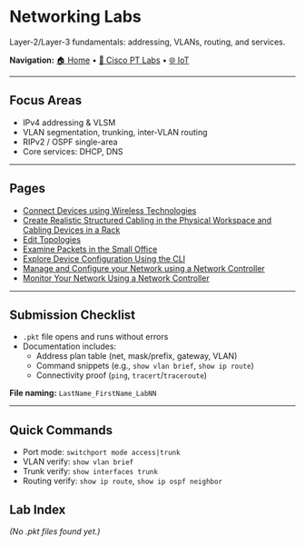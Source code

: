 # Networking Labs

Layer-2/Layer-3 fundamentals: addressing, VLANs, routing, and services.

**Navigation:** [🏠 Home](../index.md) • [🧪 Cisco PT Labs](../Cisco%20Packet%20Tracer/README.md) • [🌐 IoT](../IoT/README.md)

---

## Focus Areas
- IPv4 addressing & VLSM
- VLAN segmentation, trunking, inter-VLAN routing
- RIPv2 / OSPF single-area
- Core services: DHCP, DNS

---

## Pages

- [Connect Devices using Wireless Technologies](./Connect%20Devices%20using%20Wireless%20Technologies/)
- [Create Realistic Structured Cabling in the Physical Workspace and Cabling Devices in a Rack](./Create%20Realistic%20Structured%20Cabling%20in%20the%20Physical%20Workspace%20and%20Cabling%20Devices%20in%20a%20Rack/)
- [Edit Topologies](./Edit%20Topologies/)
- [Examine Packets in the Small Office](./Examine%20Packets%20in%20the%20Small%20Office/)
- [Explore Device Configuration Using the CLI](./Explore%20Device%20Configuration%20Using%20the%20CLI/)
- [Manage and Configure your Network using a Network Controller](./Manage%20and%20Configure%20your%20Network%20using%20a%20Network%20Controller/)
- [Monitor Your Network Using a Network Controller](./Monitor%20Your%20Network%20Using%20a%20Network%20Controller/)


---

## Submission Checklist
- `.pkt` file opens and runs without errors
- Documentation includes:
  - Address plan table (net, mask/prefix, gateway, VLAN)
  - Command snippets (e.g., `show vlan brief`, `show ip route`)
  - Connectivity proof (`ping`, `tracert`/`traceroute`)

**File naming:** `LastName_FirstName_LabNN`

---

## Quick Commands
- Port mode: `switchport mode access|trunk`
- VLAN verify: `show vlan brief`
- Trunk verify: `show interfaces trunk`
- Routing verify: `show ip route`, `show ip ospf neighbor`

## Lab Index

<!-- AUTO-LIST:START -->
_(No .pkt files found yet.)_
<!-- AUTO-LIST:END -->
